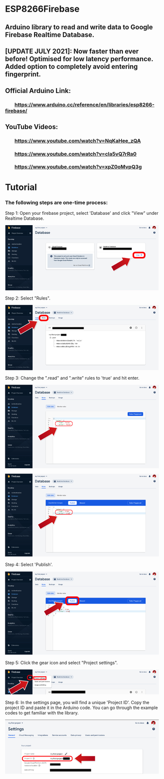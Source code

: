 # ESP8266Firebase
## Arduino library to read and write data to Google Firebase Realtime Database.
## [UPDATE JULY 2021]: Now faster than ever before! Optimised for low latency performance. Added option to completely avoid entering fingerprint.

## Official Arduino Link:
### &nbsp;&nbsp;&nbsp;&nbsp;&nbsp;&nbsp;&nbsp;&nbsp;https://www.arduino.cc/reference/en/libraries/esp8266-firebase/

## YouTube Videos: 
### &nbsp;&nbsp;&nbsp;&nbsp;&nbsp;&nbsp;&nbsp;&nbsp;https://www.youtube.com/watch?v=NqKaHee_zQA
### &nbsp;&nbsp;&nbsp;&nbsp;&nbsp;&nbsp;&nbsp;&nbsp;https://www.youtube.com/watch?v=cIa5vQ7rRa0
### &nbsp;&nbsp;&nbsp;&nbsp;&nbsp;&nbsp;&nbsp;&nbsp;https://www.youtube.com/watch?v=xpZ0oMvpQ3g

# Tutorial
### The following steps are one-time process:

Step 1: Open your firebase project, select 'Database' and click "View" under Realtime Database.

![Step1](https://github.com/Rupakpoddar/ESP8266Firebase/blob/master/documentation/tutorial_1.png)

Step 2: Select "Rules".

![Step2](https://github.com/Rupakpoddar/ESP8266Firebase/blob/master/documentation/tutorial_2.png)

Step 3: Change the ".read" and ".write" rules to 'true' and hit enter.

![Step3.1](https://github.com/Rupakpoddar/ESP8266Firebase/blob/master/documentation/tutorial_3.png)

![Step3.2](https://github.com/Rupakpoddar/ESP8266Firebase/blob/master/documentation/tutorial_4.png)

Step 4: Select 'Publish'.

![Step4](https://github.com/Rupakpoddar/ESP8266Firebase/blob/master/documentation/tutorial_5.png)

Step 5: Click the gear icon and select "Project settings".

![Step5](https://github.com/Rupakpoddar/ESP8266Firebase/blob/master/documentation/tutorial_6.png)

Step 6: In the settings page, you will find a unique 'Project ID'. Copy the project ID and paste it in the Arduino code. You can go through the example codes to get familiar with the library.

![Step6](https://github.com/Rupakpoddar/ESP8266Firebase/blob/master/documentation/tutorial_7.png)
